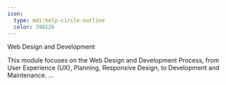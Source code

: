 ```yaml
---
icon:
  type: mdi:help-circle-outline
  color: 398126
---
```

Web Design and Development

This module focuses on the Web Design and Development Process, from User Experience (UX), Planning, Responsive Design, to Development and Maintenance. ... 
